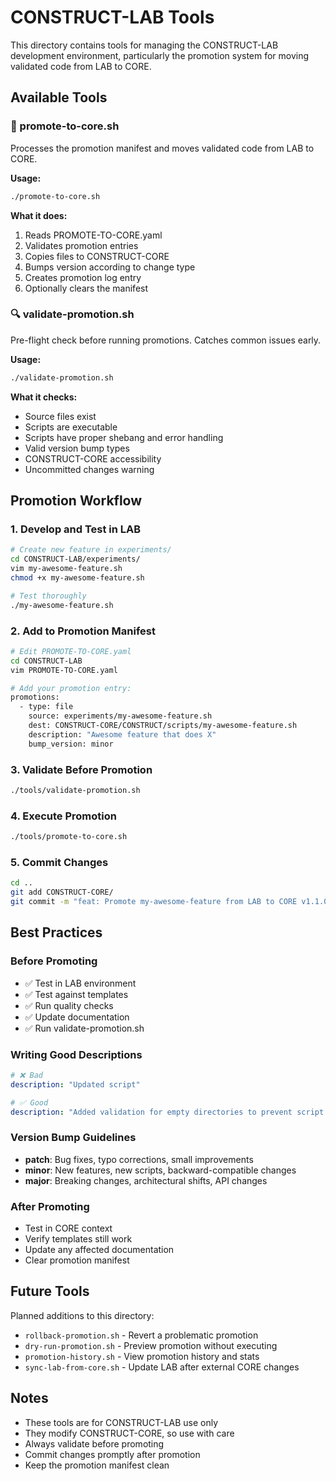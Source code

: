 # CONSTRUCT-LAB Tools

This directory contains tools for managing the CONSTRUCT-LAB development environment, particularly the promotion system for moving validated code from LAB to CORE.

## Available Tools

### 🚀 promote-to-core.sh
Processes the promotion manifest and moves validated code from LAB to CORE.

**Usage:**
```bash
./promote-to-core.sh
```

**What it does:**
1. Reads PROMOTE-TO-CORE.yaml
2. Validates promotion entries
3. Copies files to CONSTRUCT-CORE
4. Bumps version according to change type
5. Creates promotion log entry
6. Optionally clears the manifest

### 🔍 validate-promotion.sh
Pre-flight check before running promotions. Catches common issues early.

**Usage:**
```bash
./validate-promotion.sh
```

**What it checks:**
- Source files exist
- Scripts are executable
- Scripts have proper shebang and error handling
- Valid version bump types
- CONSTRUCT-CORE accessibility
- Uncommitted changes warning

## Promotion Workflow

### 1. Develop and Test in LAB
```bash
# Create new feature in experiments/
cd CONSTRUCT-LAB/experiments/
vim my-awesome-feature.sh
chmod +x my-awesome-feature.sh

# Test thoroughly
./my-awesome-feature.sh
```

### 2. Add to Promotion Manifest
```bash
# Edit PROMOTE-TO-CORE.yaml
cd CONSTRUCT-LAB
vim PROMOTE-TO-CORE.yaml

# Add your promotion entry:
promotions:
  - type: file
    source: experiments/my-awesome-feature.sh
    dest: CONSTRUCT-CORE/CONSTRUCT/scripts/my-awesome-feature.sh
    description: "Awesome feature that does X"
    bump_version: minor
```

### 3. Validate Before Promotion
```bash
./tools/validate-promotion.sh
```

### 4. Execute Promotion
```bash
./tools/promote-to-core.sh
```

### 5. Commit Changes
```bash
cd ..
git add CONSTRUCT-CORE/
git commit -m "feat: Promote my-awesome-feature from LAB to CORE v1.1.0"
```

## Best Practices

### Before Promoting
- ✅ Test in LAB environment
- ✅ Test against templates
- ✅ Run quality checks
- ✅ Update documentation
- ✅ Run validate-promotion.sh

### Writing Good Descriptions
```yaml
# ❌ Bad
description: "Updated script"

# ✅ Good
description: "Added validation for empty directories to prevent script failures"
```

### Version Bump Guidelines
- **patch**: Bug fixes, typo corrections, small improvements
- **minor**: New features, new scripts, backward-compatible changes
- **major**: Breaking changes, architectural shifts, API changes

### After Promoting
- Test in CORE context
- Verify templates still work
- Update any affected documentation
- Clear promotion manifest

## Future Tools

Planned additions to this directory:
- `rollback-promotion.sh` - Revert a problematic promotion
- `dry-run-promotion.sh` - Preview promotion without executing
- `promotion-history.sh` - View promotion history and stats
- `sync-lab-from-core.sh` - Update LAB after external CORE changes

## Notes

- These tools are for CONSTRUCT-LAB use only
- They modify CONSTRUCT-CORE, so use with care
- Always validate before promoting
- Commit changes promptly after promotion
- Keep the promotion manifest clean